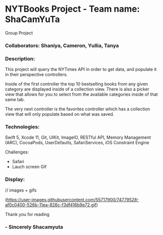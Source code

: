 # NYTBooks Project - Team name: ShaCamYuTa 
Group Project

### Collaborators: Shaniya, Cameron, Yullia, Tanya 

### Description:
  This project will query the NYTimes API in order to get data, and populate it in their perspective controllers.

Inside of the first controller the top 10 bestselling books from any given category are displayed inside of a collection view. There is also a picker view that allows for you to select from the available categories inside of that same tab.

The very next controller is the favorites controller which has a collection view that will only populate based on what was saved. 

### Technologies:
Swift 5, Xcode 11, Git, UIKit, ImageIO, RESTful API, Memory Management (ARC), CocoaPods, UserDefaults, SafariServices, iOS Constraint Engine

Challenges:
* Safari
* Lauch screen Gif


### Display: 
// images + gifs 


(https://user-images.githubusercontent.com/55717900/74779528-af0c0400-526b-11ea-826c-f3df416b9e72.gif)


Thank you for reading



  ### - Sincerely Shacamyuta 
